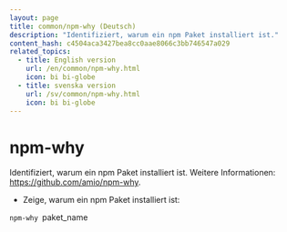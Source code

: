 ```yaml
---
layout: page
title: common/npm-why (Deutsch)
description: "Identifiziert, warum ein npm Paket installiert ist."
content_hash: c4504aca3427bea8cc0aae8066c3bb746547a029
related_topics:
  - title: English version
    url: /en/common/npm-why.html
    icon: bi bi-globe
  - title: svenska version
    url: /sv/common/npm-why.html
    icon: bi bi-globe
---
```

# npm-why

Identifiziert, warum ein npm Paket installiert ist.
Weitere Informationen: <https://github.com/amio/npm-why>.

- Zeige, warum ein npm Paket installiert ist:

`npm-why `<span class="tldr-var badge badge-pill bg-dark-lm bg-white-dm text-white-lm text-dark-dm font-weight-bold">paket_name</span>
